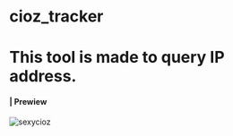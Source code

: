 # cioz_tracker
# This tool is made to query IP address.

#### | Prewiew
![sexycioz](https://github.com/ciozru/cioz_tracker/assets/125802231/e78f7eef-1c54-46f2-8104-b5e96dfd5998)
